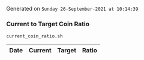 Generated on `Sunday 26-September-2021 at 10:14:39`

### Current to Target Coin Ratio
`current_coin_ratio.sh`

Date|Current|Target|Ratio
---|---|---|---
